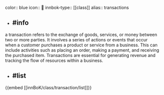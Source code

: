 color:: blue
icon:: 🛒
innbok-type:: [[class]]
alias:: transactions

- ## #info 
a transaction refers to the exchange of goods, services, or money between two or more parties. It involves a series of actions or events that occur when a customer purchases a product or service from a business. This can include activities such as placing an order, making a payment, and receiving the purchased item. Transactions are essential for generating revenue and tracking the flow of resources within a business.
- ## #list 
{{embed [[innBoK/class/transaction/list]]}}

